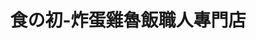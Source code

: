 ---
title: "食の初-炸蛋雞魯飯職人專門店"
description: "食の初-炸蛋雞魯飯職人專門店"
layout: shop
keywords:
  - 美食競賽
  - 台灣美食
  - 美食精選
datePublished: "2025-06-30"
dateModified: "2025-07-06"
city: "台中市"
district: "北區"
address: "台中市北區三民路三段126巷3號1F"
phone: ""
geo: "24.15019702388631, 120.68481586986209"
google_map: "https://maps.app.goo.gl/nyHkGoFcPoxnHrGCA"
footinder: "https://footinder.com.tw/%E5%8F%B0%E4%B8%AD%E5%B8%82%E5%8C%97%E5%8D%80/362079/"
official: "https://www.facebook.com/profile.php?id=61552642976611"
award:
  - name: "夜市王"
    year: "2024"
    entries:
      - nightMarket: "一中街夜市"
        food_type: "一飯一湯"
        rank: "第三名"

---